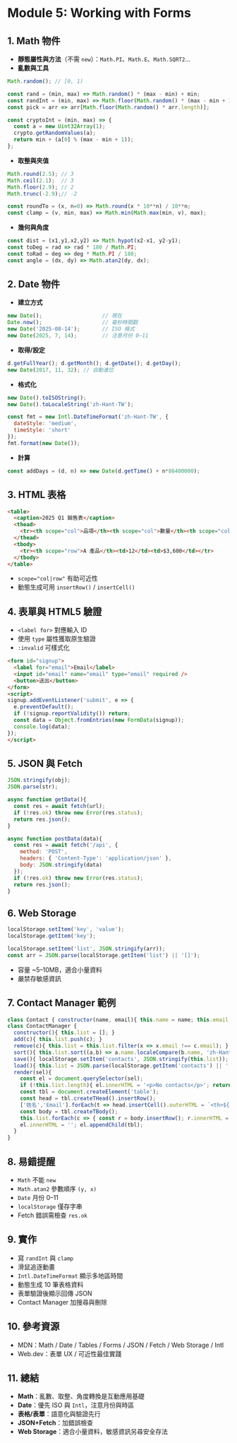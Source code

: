 # Module 5: Working with Forms

## 1. Math 物件
- **靜態屬性與方法**（不需 `new`）：`Math.PI`、`Math.E`、`Math.SQRT2`...
- **亂數與工具**
```jsx
Math.random(); // [0, 1)

const rand = (min, max) => Math.random() * (max - min) + min;
const randInt = (min, max) => Math.floor(Math.random() * (max - min + 1)) + min;
const pick = arr => arr[Math.floor(Math.random() * arr.length)];

const cryptoInt = (min, max) => {
  const a = new Uint32Array(1);
  crypto.getRandomValues(a);
  return min + (a[0] % (max - min + 1));
};
```

- **取整與夾值**
```jsx
Math.round(2.5); // 3
Math.ceil(2.1);  // 3
Math.floor(2.9); // 2
Math.trunc(-2.9);// -2

const roundTo = (x, n=0) => Math.round(x * 10**n) / 10**n;
const clamp = (v, min, max) => Math.min(Math.max(min, v), max);
```

- **幾何與角度**
```jsx
const dist = (x1,y1,x2,y2) => Math.hypot(x2-x1, y2-y1);
const toDeg = rad => rad * 180 / Math.PI;
const toRad = deg => deg * Math.PI / 180;
const angle = (dx, dy) => Math.atan2(dy, dx);
```

## 2. Date 物件
- **建立方式**
```jsx
new Date();                   // 現在
Date.now();                   // 毫秒時間戳
new Date('2025-08-14');       // ISO 格式
new Date(2025, 7, 14);        // 注意月份 0–11
```

- **取得/設定**
```jsx
d.getFullYear(); d.getMonth(); d.getDate(); d.getDay();
new Date(2017, 11, 32); // 自動進位
```

- **格式化**
```jsx
new Date().toISOString();
new Date().toLocaleString('zh-Hant-TW');

const fmt = new Intl.DateTimeFormat('zh-Hant-TW', {
  dateStyle: 'medium',
  timeStyle: 'short'
});
fmt.format(new Date());
```

- **計算**
```jsx
const addDays = (d, n) => new Date(d.getTime() + n*86400000);
```

## 3. HTML 表格
```html
<table>
  <caption>2025 Q1 銷售表</caption>
  <thead>
    <tr><th scope="col">品項</th><th scope="col">數量</th><th scope="col">金額</th></tr>
  </thead>
  <tbody>
    <tr><th scope="row">A 產品</th><td>12</td><td>$3,600</td></tr>
  </tbody>
</table>
```

- `scope="col|row"` 有助可近性
- 動態生成可用 `insertRow()` / `insertCell()`

## 4. 表單與 HTML5 驗證
- `<label for>` 對應輸入 ID
- 使用 `type` 屬性獲取原生驗證
- `:invalid` 可樣式化
```html
<form id="signup">
  <label for="email">Email</label>
  <input id="email" name="email" type="email" required />
  <button>送出</button>
</form>
<script>
signup.addEventListener('submit', e => {
  e.preventDefault();
  if (!signup.reportValidity()) return;
  const data = Object.fromEntries(new FormData(signup));
  console.log(data);
});
</script>
```

## 5. JSON 與 Fetch
```jsx
JSON.stringify(obj);
JSON.parse(str);

async function getData(){
  const res = await fetch(url);
  if (!res.ok) throw new Error(res.status);
  return res.json();
}

async function postData(data){
  const res = await fetch('/api', {
    method: 'POST',
    headers: { 'Content-Type': 'application/json' },
    body: JSON.stringify(data)
  });
  if (!res.ok) throw new Error(res.status);
  return res.json();
}
```

## 6. Web Storage
```jsx
localStorage.setItem('key', 'value');
localStorage.getItem('key');

localStorage.setItem('list', JSON.stringify(arr));
const arr = JSON.parse(localStorage.getItem('list') || '[]');
```
- 容量 ~5–10MB，適合小量資料
- 嚴禁存敏感資訊

## 7. Contact Manager 範例
```jsx
class Contact { constructor(name, email){ this.name = name; this.email = email; } }
class ContactManager {
  constructor(){ this.list = []; }
  add(c){ this.list.push(c); }
  remove(c){ this.list = this.list.filter(x => x.email !== c.email); }
  sort(){ this.list.sort((a,b) => a.name.localeCompare(b.name, 'zh-Hant')); }
  save(){ localStorage.setItem('contacts', JSON.stringify(this.list)); }
  load(){ this.list = JSON.parse(localStorage.getItem('contacts') || '[]'); }
  render(sel){
    const el = document.querySelector(sel);
    if (!this.list.length){ el.innerHTML = '<p>No contacts</p>'; return; }
    const tbl = document.createElement('table');
    const head = tbl.createTHead().insertRow();
    ['姓名','Email'].forEach(t => head.insertCell().outerHTML = `<th>${t}</th>`);
    const body = tbl.createTBody();
    this.list.forEach(c => { const r = body.insertRow(); r.innerHTML = `<td>${c.name}</td><td>${c.email}</td>`; });
    el.innerHTML = ''; el.appendChild(tbl);
  }
}
```

## 8. 易錯提醒
- `Math` 不能 `new`
- `Math.atan2` 參數順序 `(y, x)`
- `Date` 月份 0–11
- `localStorage` 僅存字串
- Fetch 錯誤需檢查 `res.ok`

## 9. 實作
- 寫 `randInt` 與 `clamp`
- 滑鼠追逐動畫
- `Intl.DateTimeFormat` 顯示多地區時間
- 動態生成 10 筆表格資料
- 表單驗證後顯示回傳 JSON
- Contact Manager 加搜尋與刪除

## 10. 參考資源
- MDN：Math / Date / Tables / Forms / JSON / Fetch / Web Storage / Intl
- Web.dev：表單 UX / 可近性最佳實踐

## 11. 總結
- **Math**：亂數、取整、角度轉換是互動應用基礎
- **Date**：優先 ISO 與 `Intl`，注意月份與時區
- **表格/表單**：語意化與驗證先行
- **JSON+Fetch**：加錯誤檢查
- **Web Storage**：適合小量資料，敏感資訊另尋安全存法
